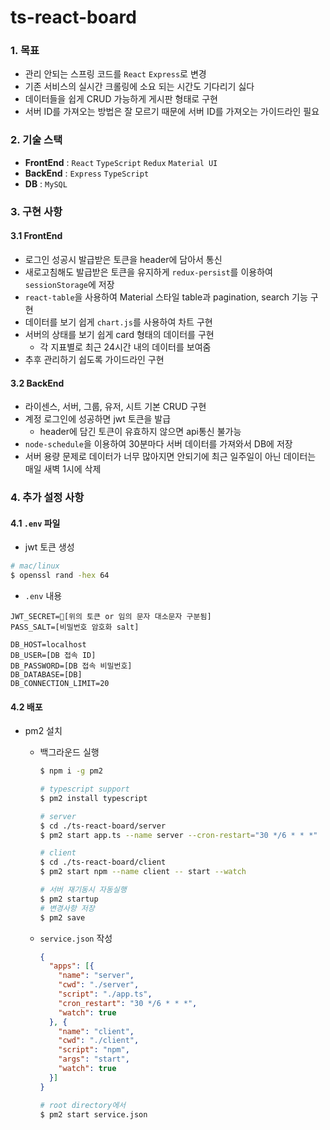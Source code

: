 # ts-react-board

### 1. 목표
- 관리 안되는 스프링 코드를 `React` `Express`로 변경
- 기존 서비스의 실시간 크롤링에 소요 되는 시간도 기다리기 싫다
- 데이터들을 쉽게 CRUD 가능하게 게시판 형태로 구현
- 서버 ID를 가져오는 방법은 잘 모르기 때문에 서버 ID를 가져오는 가이드라인 필요

### 2. 기술 스택
- **FrontEnd** : `React` `TypeScript` `Redux` `Material UI`
- **BackEnd** : `Express` `TypeScript`
- **DB** : `MySQL`

### 3. 구현 사항

#### 3.1 FrontEnd
- 로그인 성공시 발급받은 토큰을 header에 담아서 통신
- 새로고침해도 발급받은 토큰을 유지하게 `redux-persist`를 이용하여 `sessionStorage`에 저장
- `react-table`을 사용하여 Material 스타일 table과 pagination, search 기능 구현
- 데이터를 보기 쉽게 `chart.js`를 사용하여 차트 구현
- 서버의 상태를 보기 쉽게 card 형태의 데이터를 구현
  - 각 지표별로 최근 24시간 내의 데이터를 보여줌
- 추후 관리하기 쉽도록 가이드라인 구현

#### 3.2 BackEnd
- 라이센스, 서버, 그룹, 유저, 시트 기본 CRUD 구현
- 계정 로그인에 성공하면 jwt 토큰을 발급
  - header에 담긴 토큰이 유효하지 않으면 api통신 불가능
- `node-schedule`을 이용하여 30분마다 서버 데이터를 가져와서 DB에 저장
- 서버 용량 문제로 데이터가 너무 많아지면 안되기에 최근 일주일이 아닌 데이터는 매일 새벽 1시에 삭제

### 4. 추가 설정 사항
#### 4.1 `.env` 파일 
  - jwt 토큰 생성
  ```bash
  # mac/linux
  $ openssl rand -hex 64
  ```
  - `.env` 내용
  ```
  JWT_SECRET=[위의 토큰 or 임의 문자 대소문자 구분됨]
  PASS_SALT=[비밀번호 암호화 salt]

  DB_HOST=localhost
  DB_USER=[DB 접속 ID]
  DB_PASSWORD=[DB 접속 비밀번호]
  DB_DATABASE=[DB]
  DB_CONNECTION_LIMIT=20
  ```


#### 4.2 배포
- pm2 설치
  - 백그라운드 실행
  
    ```bash
    $ npm i -g pm2
    
    # typescript support
    $ pm2 install typescript
    
    # server
    $ cd ./ts-react-board/server
    $ pm2 start app.ts --name server --cron-restart="30 */6 * * *"
    
    # client
    $ cd ./ts-react-board/client
    $ pm2 start npm --name client -- start --watch
    
    # 서버 재기동시 자동실행
    $ pm2 startup
    # 변경사항 저장
    $ pm2 save
    ```
  - `service.json` 작성
  
    ```json
    {
      "apps": [{
        "name": "server",
        "cwd": "./server",
        "script": "./app.ts",
        "cron_restart": "30 */6 * * *",
        "watch": true
      }, {
        "name": "client",
        "cwd": "./client",
        "script": "npm",
        "args": "start",
        "watch": true
      }]
    }
    ```
  
    ```bash
    # root directory에서
    $ pm2 start service.json
    ```